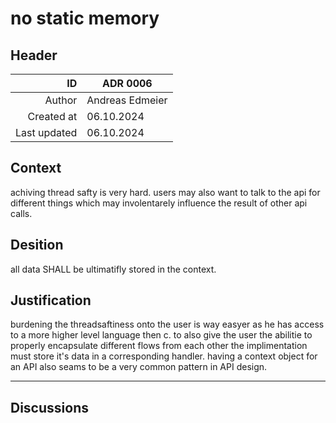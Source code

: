 # no static memory
## Header
| ID           | ADR 0006 |
| -----------: | ---- |
| Author       | Andreas Edmeier |
| Created at   | 06.10.2024 |
| Last updated | 06.10.2024 |

## Context
<!-- What is the issue that we're seeing that is motivating this decision or change? -->
achiving thread safty is very hard. users may also want to talk to the api for different things which may involentarely influence the result of other api calls.

## Desition
<!-- a bland statement of the desition done using the [RFC 2119](https://datatracker.ietf.org/doc/html/rfc2119) standardiced vocabular. the ruling SHALL be stated in an assertive voice. -->
all data SHALL be ultimatifly stored in the context.

## Justification
<!-- a sound reasoning why this desition is taken and not another one. Any revision of the ADR MUST take the justification into seriouce consideration. -->
burdening the threadsaftiness onto the user is way easyer as he has access to a more higher level language then c.
to also give the user the abilitie to properly encapsulate different flows from each other the implimentation must store it's data in a corresponding handler.
having a context object for an API also seams to be a very common pattern in API design.

<!-- TEMPLATE
## See Also
 - [ADR 0000](adr_0000.md) reason why this is relaited
-->

-----
## Discussions
<!-- TEMPLATE
### Toppic
NAME
> COMMENT
-->
